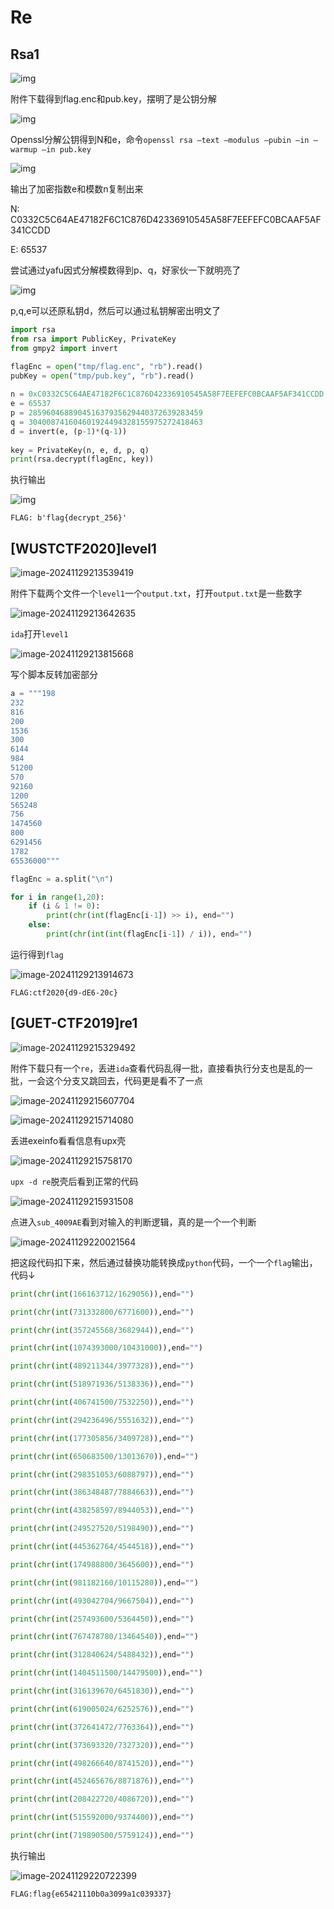 # Re

## Rsa1

![img](img/clip_image001.png)

附件下载得到flag.enc和pub.key，摆明了是公钥分解

![img](img/clip_image003.png)

Openssl分解公钥得到N和e，命令`openssl rsa –text –modulus –pubin –in –warmup –in pub.key`

![img](img/clip_image005.png)

输出了加密指数e和模数n复制出来

N: C0332C5C64AE47182F6C1C876D42336910545A58F7EEFEFC0BCAAF5AF341CCDD

E: 65537

尝试通过yafu因式分解模数得到p、q，好家伙一下就明亮了

![img](img/clip_image007.png)

p,q,e可以还原私钥d，然后可以通过私钥解密出明文了

```python
import rsa
from rsa import PublicKey, PrivateKey
from gmpy2 import invert

flagEnc = open("tmp/flag.enc", "rb").read()
pubKey = open("tmp/pub.key", "rb").read()
 
n = 0xC0332C5C64AE47182F6C1C876D42336910545A58F7EEFEFC0BCAAF5AF341CCDD
e = 65537
p = 285960468890451637935629440372639283459
q = 304008741604601924494328155975272418463
d = invert(e, (p-1)*(q-1))
 
key = PrivateKey(n, e, d, p, q)
print(rsa.decrypt(flagEnc, key))
```

执行输出

![img](img/clip_image009.png)

`FLAG: b'flag{decrypt_256}'`

## [WUSTCTF2020]level1

![image-20241129213539419](img/image-20241129213539419.png)

附件下载两个文件一个`level1`一个`output.txt`，打开`output.txt`是一些数字

![image-20241129213642635](img/image-20241129213642635.png)

`ida`打开`level1`

![image-20241129213815668](img/image-20241129213815668.png)

写个脚本反转加密部分

```python
a = """198
232
816
200
1536
300
6144
984
51200
570
92160
1200
565248
756
1474560
800
6291456
1782
65536000"""

flagEnc = a.split("\n")

for i in range(1,20):
    if (i & 1 != 0):
        print(chr(int(flagEnc[i-1]) >> i), end="")
    else:
        print(chr(int(int(flagEnc[i-1]) / i)), end="")
```

运行得到`flag`

![image-20241129213914673](img/image-20241129213914673.png)

`FLAG:ctf2020{d9-dE6-20c}`

## [GUET-CTF2019]re1

![image-20241129215329492](img/image-20241129215329492.png)



附件下载只有一个`re`，丢进`ida`查看代码乱得一批，直接看执行分支也是乱的一批，一会这个分支又跳回去，代码更是看不了一点

![image-20241129215607704](img/image-20241129215607704.png)

![image-20241129215714080](img/image-20241129215714080.png)

丢进exeinfo看看信息有upx壳

![image-20241129215758170](img/image-20241129215758170.png)

`upx -d re`脱壳后看到正常的代码

![image-20241129215931508](img/image-20241129215931508.png)

点进入`sub_4009AE`看到对输入的判断逻辑，真的是一个一个判断

![image-20241129220021564](img/image-20241129220021564.png)

把这段代码扣下来，然后通过替换功能转换成`python`代码，一个一个`flag`输出，代码↓

```python
print(chr(int(166163712/1629056)),end="")

print(chr(int(731332800/6771600)),end="")

print(chr(int(357245568/3682944)),end="")

print(chr(int(1074393000/10431000)),end="")

print(chr(int(489211344/3977328)),end="")

print(chr(int(518971936/5138336)),end="")

print(chr(int(406741500/7532250)),end="")

print(chr(int(294236496/5551632)),end="")

print(chr(int(177305856/3409728)),end="")

print(chr(int(650683500/13013670)),end="")

print(chr(int(298351053/6088797)),end="")

print(chr(int(386348487/7884663)),end="")

print(chr(int(438258597/8944053)),end="")

print(chr(int(249527520/5198490)),end="")

print(chr(int(445362764/4544518)),end="")

print(chr(int(174988800/3645600)),end="")

print(chr(int(981182160/10115280)),end="")

print(chr(int(493042704/9667504)),end="")

print(chr(int(257493600/5364450)),end="")

print(chr(int(767478780/13464540)),end="")

print(chr(int(312840624/5488432)),end="")

print(chr(int(1404511500/14479500)),end="")

print(chr(int(316139670/6451830)),end="")

print(chr(int(619005024/6252576)),end="")

print(chr(int(372641472/7763364)),end="")

print(chr(int(373693320/7327320)),end="")

print(chr(int(498266640/8741520)),end="")

print(chr(int(452465676/8871876)),end="")

print(chr(int(208422720/4086720)),end="")

print(chr(int(515592000/9374400)),end="")

print(chr(int(719890500/5759124)),end="")
```

执行输出

![image-20241129220722399](img/image-20241129220722399.png)

`FLAG:flag{e65421110b0a3099a1c039337}`